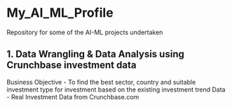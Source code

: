 # My_AI_ML_Profile
Repository for some of the AI-ML projects undertaken

## 1. Data Wrangling & Data Analysis using Crunchbase investment data
Business Objective - To find the best sector, country and suitable investment type for investment based on the existing investment trend
Data - Real Investment Data from Crunchbase.com

